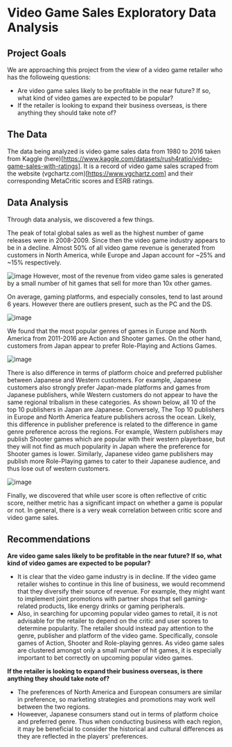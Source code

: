 # Video Game Sales Exploratory Data Analysis

## Project Goals
We are approaching this project from the view of a video game retailer who has the followeing questions:
- Are video game sales likely to be profitable in the near future? If so, what kind of video games are expected to be popular?
- If the retailer is looking to expand their business overseas, is there anything they should take note of?

## The Data
The data being analyzed is video game sales data from 1980 to 2016 taken from Kaggle (here)[https://www.kaggle.com/datasets/rush4ratio/video-game-sales-with-ratings]. It is a record of video game sales scraped from the website (vgchartz.com)[https://www.vgchartz.com] and their corresponding MetaCritic scores and ESRB ratings.

## Data Analysis
Through data analysis, we discovered a few things.

The peak of total global sales as well as the highest number of game releases were in 2008-2009. Since then the video game industry appears to be in a decline. Almost 50% of all video game revenue is generated from customers in North America, while Europe and Japan account for ~25% and ~15% respectively.

![image](https://github.com/kuehbiko/01-Portfolio-Projects/assets/88494428/16e7e498-a4fc-4c48-9555-80944935604c)
However, most of the revenue from video game sales is generated by a small number of hit games that sell for more than 10x other games.

On average, gaming platforms, and especially consoles, tend to last around 6 years. However there are outliers present, such as the PC and the DS.

![image](https://github.com/kuehbiko/01-Portfolio-Projects/assets/88494428/6afeac3a-1c36-4f2d-9dff-661d392d8607)


We found that the most popular genres of games in Europe and North America from 2011-2016 are Action and Shooter games. On the other hand, customers from Japan appear to prefer Role-Playing and Actions Games. 

![image](https://github.com/kuehbiko/01-Portfolio-Projects/assets/88494428/aa873cdc-31f1-433f-8a04-2bada6b06122)

There is also difference in terms of platform choice and preferred publisher between Japanese and Western customers. For example, Japanese customers also strongly prefer Japan-made platforms and games from Japanese publishers, while Western customers do not appear to have the same regional tribalism in these categories. As shown below, all 10 of the top 10 publishers in Japan are Japanese. Conversely, The Top 10 publishers in Europe and North America feature publishers across the ocean. Likely, this difference in publisher preference is related to the difference in game genre preference across the regions. For example, Western publishers may publish Shooter games which are popular with their western playerbase, but they will not find as much popularity in Japan where the preference for Shooter games is lower. Similarly, Japanese video game publishers may publish more Role-Playing games to cater to their Japanese audience, and thus lose out of western customers.

![image](https://github.com/kuehbiko/01-Portfolio-Projects/assets/88494428/31bf3752-d0ed-4d6c-b23a-b6be8c769d44)

Finally, we discovered that while user score is often reflective of critic score, neither metric has a significant impact on whether a game is popular or not. In general, there is a very weak correlation between critic score and video game sales. 

## Recommendations
**Are video game sales likely to be profitable in the near future? If so, what kind of video games are expected to be popular?**
- It is clear that the video game industry is in decline. If the video game retailer wishes to continue in this line of business, we would recommend that they diversify their source of revenue. For example, they might want to implement joint promotions with partner shops that sell gaming-related products, like energy drinks or gaming peripherals.
- Also, in searching for upcoming popular video games to retail, it is not advisable for the retailer to depend on the critic and user scores to determine popularity. The retailer should instead pay attention to the genre, publisher and platform of the video game. Specifically, console games of Action, Shooter and Role-playing genres. As video game sales are clustered amongst only a small number of hit games, it is especially important to bet correctly on upcoming popular video games.

**If the retailer is looking to expand their business overseas, is there anything they should take note of?**
- The preferences of North America and European consumers are similar in preference, so marketing strategies and promotions may work well between the two regions.
- Howeever, Japanese consumers stand out in terms of platform choice and preferred genre. Thus when conducting business with each region, it may be beneficial to consider the historical and cultural differences as they are reflected in the players' preferences.
